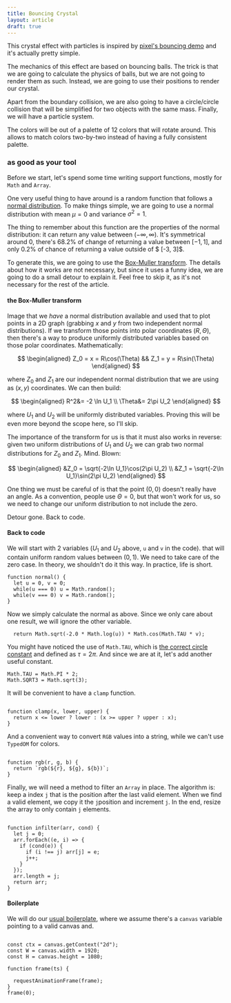 ```yaml
---
title: Bouncing Crystal
layout: article
draft: true
---
```


This crystal effect with particles is inspired by [pixel's bouncing demo](https://github.com/faiface/pixel-examples/tree/master/community/bouncing) and it's actually pretty simple.

The mechanics of this effect are based on bouncing balls. The trick is that we
are going to calculate the physics of balls, but we are not going to render
them as such. Instead, we are going to use their positions to render our
crystal.

Apart from the boundary collision, we are also going to have a circle/circle
collision that will be simplified for two objects with the same mass. Finally,
we will have a particle system.

The colors will be out of a palette of 12 colors that will rotate around. This
allows to match colors two-by-two instead of having a fully consistent
palette.


### as good as your tool

Before we start, let's spend some time writing support functions, mostly for
`Math` and `Array`.

One very useful thing to have around is a random function that follows a
[normal distribution](https://en.wikipedia.org/wiki/Normal_distribution). To
make things simple, we are going to use a normal distribution with mean $\mu =
0$ and variance $\sigma^2 = 1$.

The thing to remember about this function are the properties of the normal
distribution: it can return any value between $(-\infty,\infty)$. It's
symmetrical around $0$, there's $68.2\%$ of change of returning a value between
$[-1, 1]$, and only $0.2\%$ of chance of returning a value outside of $
[-3, 3]$.

To generate this, we are going to use the
[Box-Muller transform](https://en.wikipedia.org/wiki/Box%E2%80%93Muller_transform).
The details about how it works are not necessary, but since it uses a funny
idea, we are going to do a small detour to explain it. Feel free to skip it, as
it's not necessary for the rest of the article.

#### the Box-Muller transform

Image that we *have* a normal distribution available and used that to plot
points in a 2D graph (grabbing $x$ and $y$ from two independent normal
distributions). If we transform those points into polar coordinates
$(R, \Theta)$, then there's a way to produce uniformly distributed variables
based on those polar coordinates. Mathematically:

$$
\begin{aligned}
Z_0 = x = R\cos(\Theta) && Z_1 = y = R\sin(\Theta)
\end{aligned}
$$

where $Z_0$ and $Z_1$ are our independent normal distribution that we are
using as $(x, y)$ coordinates. We can then build:

$$
\begin{aligned}
R^2&= -2 \ln U_1 \\
\Theta&= 2\pi U_2
\end{aligned}
$$

where $U_1$ and $U_2$ will be uniformly distributed variables. Proving this will
be even more beyond the scope here, so I'll skip.

The importance of the transform for us is that it must also works in reverse:
given two uniform distributions of $U_1$ and $U_2$ we can grab two normal
distributions for $Z_0$ and $Z_1$. Mind. Blown:

$$
\begin{aligned}
&Z_0 = \sqrt{-2\ln U_1}\cos(2\pi U_2) \\
&Z_1 = \sqrt{-2\ln U_1}\sin(2\pi U_2)
\end{aligned}
$$

One thing we must be careful of is that the point $(0, 0)$ doesn't really have
an angle. As a convention, people use $\Theta = 0$, but that won't work for us,
so we need to change our uniform distribution to not include the zero.

Detour gone. Back to code.

#### Back to code

We will start with 2 variables ($U_1$ and $U_2$ above, `u` and `v` in the code).
that will contain uniform random values between $(0, 1)$. We need to take care of the
zero case. In theory, we shouldn't do it this way. In practice, life is short.

```
function normal() {
  let u = 0, v = 0;
  while(u === 0) u = Math.random();
  while(v === 0) v = Math.random();
}
```

Now we simply calculate the normal as above. Since we only care about one
result, we will ignore the other variable.

```op:5
  return Math.sqrt(-2.0 * Math.log(u)) * Math.cos(Math.TAU * v);
```

You might have noticed the use of `Math.TAU`, which is
[the correct circle constant](https://tauday.com/tau-manifesto) and defined as
$\tau = 2\pi$. And since we are at it, let's add another useful constant.

```op:1
Math.TAU = Math.PI * 2;
Math.SQRT3 = Math.sqrt(3);

```

It will be convenient to have a `clamp` function.

```op:+

function clamp(x, lower, upper) {
  return x <= lower ? lower : (x >= upper ? upper : x);
}
```

And a convenient way to convert `RGB` values into a string, while we can't use
`TypedOM` for colors.

```op:+

function rgb(r, g, b) {
  return `rgb(${r}, ${g}, ${b})`;
}

```

Finally, we will need a method to filter an `Array` in place. The algorithm is:
keep a index `j` that is the position after the last valid element. When we
find a valid element, we copy it the `j`position and increment `j`. In the end,
resize the array to only contain `j` elements.

```op:+,label:infilter+1

function infilter(arr, cond) {
  let j = 0;
  arr.forEach((e, i) => {
    if (cond(e)) {
      if (i !== j) arr[j] = e;
      j++;
    }
  });
  arr.length = j;
  return arr;
}
```

#### Boilerplate

We will do our [usual boilerplate](fire), where we assume there's a `canvas` variable pointing to a valid canvas and.

```op:+

const ctx = canvas.getContext("2d");
const W = canvas.width = 1920;
const H = canvas.height = 1080;

function frame(ts) {

  requestAnimationFrame(frame);
}
frame(0);
```

